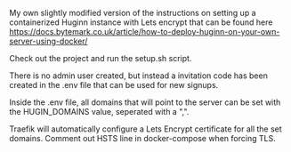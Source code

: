 My own slightly modified version of the instructions on setting up a
containerized Huginn instance with Lets encrypt that can be found here
https://docs.bytemark.co.uk/article/how-to-deploy-huginn-on-your-own-server-using-docker/

Check out the project and run the setup.sh script.

There is no admin user created, but instead a invitation code has been 
created in the .env file that can be used for new signups.

Inside the .env file, all domains that will point to the server can be
set with the HUGIN_DOMAINS value, seperated with a ",".

Traefik will automatically configure a Lets Encrypt certificate for all the set 
domains.
Comment out HSTS line in docker-compose when forcing TLS.